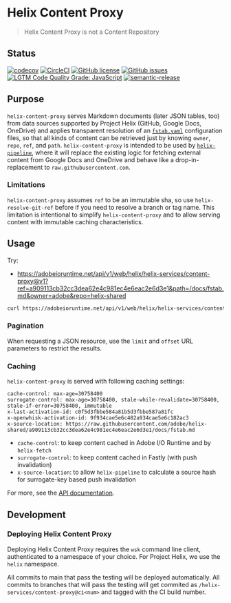 # Helix Content Proxy

> Helix Content Proxy is not a Content Repository

## Status
[![codecov](https://img.shields.io/codecov/c/github/adobe/helix-content-proxy.svg)](https://codecov.io/gh/adobe/helix-content-proxy)
[![CircleCI](https://img.shields.io/circleci/project/github/adobe/helix-content-proxy.svg)](https://circleci.com/gh/adobe/helix-content-proxy)
[![GitHub license](https://img.shields.io/github/license/adobe/helix-content-proxy.svg)](https://github.com/adobe/helix-content-proxy/blob/main/LICENSE.txt)
[![GitHub issues](https://img.shields.io/github/issues/adobe/helix-content-proxy.svg)](https://github.com/adobe/helix-content-proxy/issues)
[![LGTM Code Quality Grade: JavaScript](https://img.shields.io/lgtm/grade/javascript/g/adobe/helix-content-proxy.svg?logo=lgtm&logoWidth=18)](https://lgtm.com/projects/g/adobe/helix-content-proxy)
[![semantic-release](https://img.shields.io/badge/%20%20%F0%9F%93%A6%F0%9F%9A%80-semantic--release-e10079.svg)](https://github.com/semantic-release/semantic-release) 

## Purpose

`helix-content-proxy` serves Markdown documents (later JSON tables, too) from data sources supported by Project Helix (GitHub, Google Docs, OneDrive) and applies transparent resolution of an [`fstab.yaml`](https://github.com/adobe/helix-shared/blob/main/docs/fstab.md) configuration files, so that all kinds of content can be retrieved just by knowing `owner`, `repo`, `ref`, and `path`. `helix-content-proxy` is intended to be used by [`helix-pipeline`](https://github.com/adobe/helix-pipeline), where it will replace the existing logic for fetching external content from Google Docs and OneDrive and behave like a drop-in-replacement to `raw.githubusercontent.com`.

### Limitations

`helix-content-proxy` assumes `ref` to be an immutable sha, so use `helix-resolve-git-ref` before if you need to resolve a branch or tag name. This limitation is intentional to simplify `helix-content-proxy` and to allow serving content with immutable caching characteristics.

## Usage

Try:
* https://adobeioruntime.net/api/v1/web/helix/helix-services/content-proxy@v1?ref=a909113cb32cc3dea62e4c981ec4e6eac2e6d3e1&path=/docs/fstab.md&owner=adobe&repo=helix-shared

```bash
curl https://adobeioruntime.net/api/v1/web/helix/helix-services/content-proxy@v1?owner=…&repo=…&ref=…&path=….md
```

### Pagination

When requesting a JSON resource, use the `limit` and `offset` URL parameters to restrict the results.

### Caching

`helix-content-proxy` is served with following caching settings:

```http
cache-control: max-age=30758400
surrogate-control: max-age=30758400, stale-while-revalidate=30758400, stale-if-error=30758400, immutable
x-last-activation-id: c0f5d3fbbe584a81b5d3fbbe587a81fc
x-openwhisk-activation-id: 9f934cae5e6c482a934cae5e6c182ac3
x-source-location: https://raw.githubusercontent.com/adobe/helix-shared/a909113cb32cc3dea62e4c981ec4e6eac2e6d3e1/docs/fstab.md
```

* `cache-control`: to keep content cached in Adobe I/O Runtime and by `helix-fetch`
* `surrogate-control`: to keep content cached in Fastly (with push invalidation)
* `x-source-location`: to allow `helix-pipeline` to calculate a source hash for surrogate-key based push invalidation

For more, see the [API documentation](docs/API.md).

## Development

### Deploying Helix Content Proxy

Deploying Helix Content Proxy requires the `wsk` command line client, authenticated to a namespace of your choice. For Project Helix, we use the `helix` namespace.

All commits to main that pass the testing will be deployed automatically. All commits to branches that will pass the testing will get commited as `/helix-services/content-proxy@ci<num>` and tagged with the CI build number.
